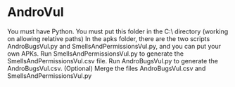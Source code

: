 # AndroVul

 You must have Python.
 You must put this folder in the C:\ directory (working on allowing relative paths)
 In the apks folder, there are the two scripts AndroBugsVul.py and SmellsAndPermissionsVul.py, and you can put your own APKs.
 Run SmellsAndPermissionsVul.py to generate the SmellsAndPermissionsVul.csv file.
 Run AndroBugsVul.py to generate the AndroBugsVul.csv.
 (Optional) Merge the files AndroBugsVul.csv and SmellsAndPermissionsVul.py
